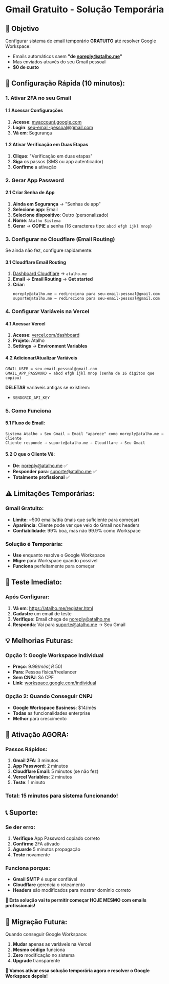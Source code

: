 # Gmail Gratuito - Solução Temporária

## 🎯 **Objetivo**
Configurar sistema de email temporário **GRATUITO** até resolver Google Workspace:
- Emails automáticos saem **"de noreply@atalho.me"**
- Mas enviados através do seu Gmail pessoal
- **$0 de custo**

## 🚀 **Configuração Rápida (10 minutos):**

### **1. Ativar 2FA no seu Gmail**

#### 1.1 Acessar Configurações
1. **Acesse**: [myaccount.google.com](https://myaccount.google.com)
2. **Login**: seu-email-pessoal@gmail.com
3. **Vá em**: Segurança

#### 1.2 Ativar Verificação em Duas Etapas
1. **Clique**: "Verificação em duas etapas"
2. **Siga** os passos (SMS ou app autenticador)
3. **Confirme** a ativação

### **2. Gerar App Password**

#### 2.1 Criar Senha de App
1. **Ainda em Segurança** → "Senhas de app"
2. **Selecione app**: Email
3. **Selecione dispositivo**: Outro (personalizado)
4. **Nome**: `Atalho Sistema`
5. **Gerar** → **COPIE** a senha (16 caracteres tipo: `abcd efgh ijkl mnop`)

### **3. Configurar no Cloudflare (Email Routing)**

Se ainda não fez, configure rapidamente:

#### 3.1 Cloudflare Email Routing
1. [Dashboard Cloudflare](https://dash.cloudflare.com) → `atalho.me`
2. **Email** → **Email Routing** → **Get started**
3. **Criar**:
   ```
   noreply@atalho.me → redireciona para seu-email-pessoal@gmail.com
   suporte@atalho.me → redireciona para seu-email-pessoal@gmail.com
   ```

### **4. Configurar Variáveis na Vercel**

#### 4.1 Acessar Vercel
1. **Acesse**: [vercel.com/dashboard](https://vercel.com/dashboard)
2. **Projeto**: Atalho
3. **Settings** → **Environment Variables**

#### 4.2 Adicionar/Atualizar Variáveis
```
GMAIL_USER = seu-email-pessoal@gmail.com
GMAIL_APP_PASSWORD = abcd efgh ijkl mnop (senha de 16 dígitos que copiou)
```

**DELETAR** variáveis antigas se existirem:
- `SENDGRID_API_KEY`

### **5. Como Funciona**

#### 5.1 Fluxo de Email:
```
Sistema Atalho → Seu Gmail → Email "aparece" como noreply@atalho.me → Cliente
Cliente responde → suporte@atalho.me → Cloudflare → Seu Gmail
```

#### 5.2 O que o Cliente Vê:
- **De**: noreply@atalho.me ✅
- **Responder para**: suporte@atalho.me ✅
- **Totalmente profissional** ✅

## ⚠️ **Limitações Temporárias:**

### **Gmail Gratuito**:
- **Limite**: ~500 emails/dia (mais que suficiente para começar)
- **Aparência**: Cliente pode ver que veio do Gmail nos headers
- **Confiabilidade**: 99% boa, mas não 99.9% como Workspace

### **Solução é Temporária**:
- **Use** enquanto resolve o Google Workspace
- **Migre** para Workspace quando possível
- **Funciona** perfeitamente para começar

## 🧪 **Teste Imediato:**

### **Após Configurar:**
1. **Vá em**: https://atalho.me/register.html
2. **Cadastre** um email de teste
3. **Verifique**: Email chega de noreply@atalho.me
4. **Responda**: Vai para suporte@atalho.me → Seu Gmail

## 💡 **Melhorias Futuras:**

### **Opção 1: Google Workspace Individual**
- **Preço**: $9.99/mês (~R$ 50)
- **Para**: Pessoa física/freelancer
- **Sem CNPJ**: Só CPF
- **Link**: [workspace.google.com/individual](https://workspace.google.com/individual/)

### **Opção 2: Quando Conseguir CNPJ**
- **Google Workspace Business**: $14/mês
- **Todas** as funcionalidades enterprise
- **Melhor** para crescimento

## 🚀 **Ativação AGORA:**

### **Passos Rápidos:**
1. **Gmail 2FA**: 3 minutos
2. **App Password**: 2 minutos  
3. **Cloudflare Email**: 5 minutos (se não fez)
4. **Vercel Variables**: 2 minutos
5. **Teste**: 1 minuto

### **Total**: 15 minutos para sistema funcionando!

## 📞 **Suporte:**

### **Se der erro:**
1. **Verifique** App Password copiado correto
2. **Confirme** 2FA ativado
3. **Aguarde** 5 minutos propagação
4. **Teste** novamente

### **Funciona porque:**
- **Gmail SMTP** é super confiável
- **Cloudflare** gerencia o roteamento
- **Headers** são modificados para mostrar domínio correto

**🎯 Esta solução vai te permitir começar HOJE MESMO com emails profissionais!**

## 🔄 **Migração Futura:**

Quando conseguir Google Workspace:
1. **Mudar** apenas as variáveis na Vercel
2. **Mesmo código** funciona
3. **Zero** modificação no sistema
4. **Upgrade** transparente

**💪 Vamos ativar essa solução temporária agora e resolver o Google Workspace depois!** 